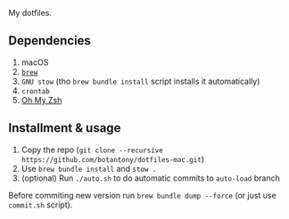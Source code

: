 My dotfiles.

## Dependencies
1. macOS
2. [`brew`](https://brew.sh)
3. `GNU stow` (tho `brew bundle install` script installs it automatically)
4. `crontab`
5. [Oh My Zsh](https://ohmyz.sh/)

## Installment & usage
1. Copy the repo (`git clone --recursive https://github.com/botantony/dotfiles-mac.git`)
2. Use `brew bundle install` and `stow .`
3. (optional) Run `./auto.sh` to do automatic commits to `auto-load` branch

Before commiting new version run `brew bundle dump --force` (or just use `commit.sh` script).
